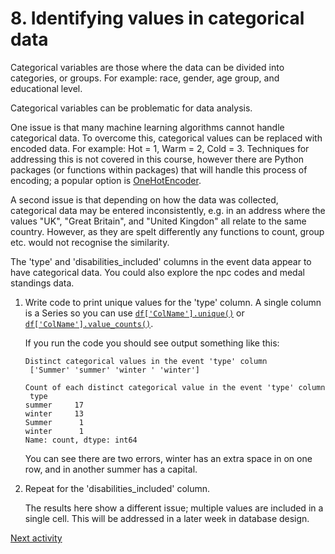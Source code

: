 # 8. Identifying values in categorical data

Categorical variables are those where the data can be divided into categories, or groups. For example: race, gender, age
group, and educational level.

Categorical variables can be problematic for data analysis.

One issue is that many machine learning algorithms cannot handle categorical data. To overcome this, categorical values
can be replaced with encoded data. For example: Hot = 1, Warm = 2, Cold = 3. Techniques for addressing this is not
covered in this course, however there are Python packages (or functions within packages) that will handle this process
of encoding; a popular option
is [OneHotEncoder](https://www.google.com/url?sa=t&rct=j&q=&esrc=s&source=web&cd=&cad=rja&uact=8&ved=2ahUKEwijhozWxe2BAxWaUkEAHegCDEYQFnoECB4QAQ&url=http%3A%2F%2Fscikit-learn.org%2Fstable%2Fmodules%2Fgenerated%2Fsklearn.preprocessing.OneHotEncoder.html&usg=AOvVaw0oQAupueEbfcv4c2Csd5dn&opi=89978449).

A second issue is that depending on how the data was collected, categorical data may be entered inconsistently, e.g. in
an address where the values "UK", "Great Britain", and "United Kingdon" all relate to the same country.
However, as they are spelt differently any functions to count, group etc. would not recognise the similarity.

The 'type' and 'disabilities_included' columns in the event data appear to have categorical data. You could also explore
the npc codes and medal standings data.

1. Write code to print unique values for the 'type' column. A single column is a Series so you can
   use [`df['ColName'].unique()`](https://pandas.pydata.org/docs/reference/api/pandas.Series.unique.html) or [
   `df['ColName'].value_counts()`](https://pandas.pydata.org/docs/reference/api/pandas.Series.value_counts.html).

   If you run the code you should see output something like this:

    ```text
    Distinct categorical values in the event 'type' column
     ['Summer' 'summer' 'winter ' 'winter']
    
    Count of each distinct categorical value in the event 'type' column
     type
    summer     17
    winter     13
    Summer      1
    winter      1
    Name: count, dtype: int64
    ```

   You can see there are two errors, winter has an extra space in on one row, and in another summer has a capital.

2. Repeat for the 'disabilities_included' column.

   The results here show a different issue; multiple values are included in a single cell. This will be addressed in a
   later week in database design.

[Next activity](2-09-data-prep.md)